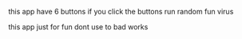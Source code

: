 this app have 6 buttons if you click the buttons run random fun virus

 this app just for fun dont use to bad works
